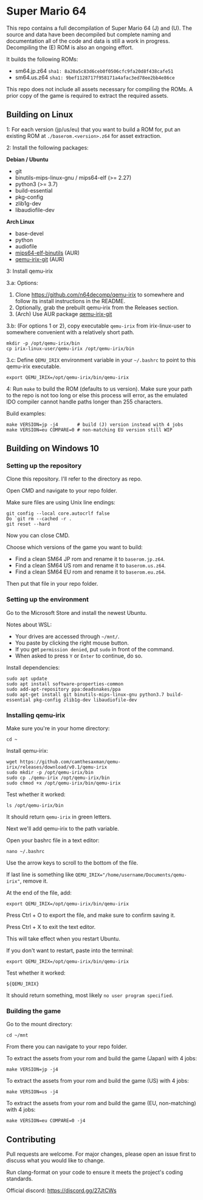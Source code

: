 # Super Mario 64

This repo contains a full decompilation of Super Mario 64 (J) and (U).
The source and data have been decompiled but complete naming and documentation
all of the code and data is still a work in progress. Decompiling the (E) ROM
is also an ongoing effort.

It builds the following ROMs:

* sm64.jp.z64 `sha1: 8a20a5c83d6ceb0f0506cfc9fa20d8f438cafe51`
* sm64.us.z64 `sha1: 9bef1128717f958171a4afac3ed78ee2bb4e86ce`

This repo does not include all assets necessary for compiling the ROMs.
A prior copy of the game is required to extract the required assets.

## Building on Linux

1: For each version (jp/us/eu) that you want to build a ROM for, put an existing ROM at
`./baserom.<version>.z64` for asset extraction.

2: Install the following packages:

__Debian / Ubuntu__
* git
* binutils-mips-linux-gnu / mips64-elf (>= 2.27)
* python3 (>= 3.7)
* build-essential
* pkg-config
* zlib1g-dev
* libaudiofile-dev

__Arch Linux__
* base-devel
* python
* audiofile
* [mips64-elf-binutils](https://aur.archlinux.org/packages/mips64-elf-binutils) (AUR)
* [qemu-irix-git](https://aur.archlinux.org/packages/qemu-irix-git) (AUR)

3: Install qemu-irix

3.a: Options:
1. Clone https://github.com/n64decomp/qemu-irix to somewhere and follow its
   install instructions in the README.
2. Optionally, grab the prebuilt qemu-irix from the Releases section.
3. (Arch) Use AUR package [qemu-irix-git](https://aur.archlinux.org/packages/qemu-irix-git)

3.b: (For options 1 or 2), copy executable `qemu-irix` from irix-linux-user to
   somewhere convenient with a relatively short path.

```
mkdir -p /opt/qemu-irix/bin
cp irix-linux-user/qemu-irix /opt/qemu-irix/bin
```

3.c: Define `QEMU_IRIX` environment variable in your `~/.bashrc` to point to this qemu-irix executable.

```
export QEMU_IRIX=/opt/qemu-irix/bin/qemu-irix
```

4: Run `make` to build the ROM (defaults to us version). Make sure your path to
   the repo is not too long or else this process will error, as the emulated
   IDO compiler cannot handle paths longer than 255 characters.

Build examples:

```
make VERSION=jp -j4       # build (J) version instead with 4 jobs
make VERSION=eu COMPARE=0 # non-matching EU version still WIP
```

## Building on Windows 10

### Setting up the repository

Clone this repository. I'll refer to the directory as repo.

Open CMD and navigate to your repo folder.

Make sure files are using Unix line endings:

```
git config --local core.autocrlf false
Do `git rm --cached -r .
git reset --hard
```

Now you can close CMD.

Choose which versions of the game you want to build:

* Find a clean SM64 JP rom and rename it to `baserom.jp.z64`.
* Find a clean SM64 US rom and rename it to `baserom.us.z64`.
* Find a clean SM64 EU rom and rename it to `baserom.eu.z64`.

Then put that file in your repo folder.

### Setting up the environment

Go to the Microsoft Store and install the newest Ubuntu.

Notes about WSL:

* Your drives are accessed through `~/mnt/`.
* You paste by clicking the right mouse button.
* If you get `permission denied`, put `sudo` in front of the command.
* When asked to press `Y` or `Enter` to continue, do so.

Install dependencies:

```
sudo apt update
sudo apt install software-properties-common
sudo add-apt-repository ppa:deadsnakes/ppa
sudo apt-get install git binutils-mips-linux-gnu python3.7 build-essential pkg-config zlib1g-dev libaudiofile-dev
```

### Installing qemu-irix

Make sure you're in your home directory:

```
cd ~
```

Install qemu-irix:

```
wget https://github.com/camthesaxman/qemu-irix/releases/download/v0.1/qemu-irix
sudo mkdir -p /opt/qemu-irix/bin
sudo cp ./qemu-irix /opt/qemu-irix/bin
sudo chmod +x /opt/qemu-irix/bin/qemu-irix
```

Test whether it worked:

```
ls /opt/qemu-irix/bin
```

It should return `qemu-irix` in green letters.

Next we'll add qemu-irix to the path variable.

Open your bashrc file in a text editor:

```
nano ~/.bashrc
```

Use the arrow keys to scroll to the bottom of the file.

If last line is something like `QEMU_IRIX="/home/username/Documents/qemu-irix"`, remove it.

At the end of the file, add:

```
export QEMU_IRIX=/opt/qemu-irix/bin/qemu-irix
```

Press Ctrl + O to export the file, and make sure to confirm saving it.

Press Ctrl + X to exit the text editor.

This will take effect when you restart Ubuntu.

If you don't want to restart, paste into the terminal:

```
export QEMU_IRIX=/opt/qemu-irix/bin/qemu-irix
```

Test whether it worked:

```
${QEMU_IRIX}
```

It should return something, most likely `no user program specified`.

### Building the game

Go to the mount directory:

```
cd ~/mnt
```

From there you can navigate to your repo folder.

To extract the assets from your rom and build the game (Japan) with 4 jobs:

```
make VERSION=jp -j4
```

To extract the assets from your rom and build the game (US) with 4 jobs:

```
make VERSION=us -j4
```

To extract the assets from your rom and build the game (EU, non-matching) with 4 jobs:

```
make VERSION=eu COMPARE=0 -j4
```

## Contributing

Pull requests are welcome. For major changes, please open an issue first to
discuss what you would like to change.

Run clang-format on your code to ensure it meets the project's coding standards.

Official discord: https://discord.gg/27JtCWs
